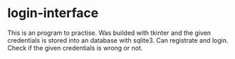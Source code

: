 # login-interface
This is an program to practise. Was builded with tkinter and the given credentials is stored into an database with sqlite3. Can registrate and login. Check if the given credentials is wrong or not.
